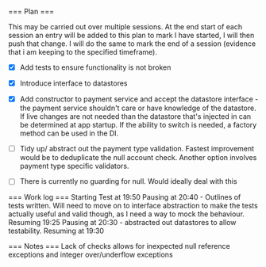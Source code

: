 === Plan ===

This may be carried out over multiple sessions. At the end start of each session an entry will be added to this plan to mark I have started, I will then push that change.
I will do the same to mark the end of a session (evidence that i am keeping to the specified timeframe).


- [x] Add tests to ensure functionality is not broken
- [x] Introduce interface to datastores
- [x] Add constructor to payment service and accept the datastore interface - the payment service shouldn't care or have knowledge of the datastore. If live changes are not needed than the datastore that's injected in can be determined at app startup. If the ability to switch is needed, a factory method can be used in the DI.
- [ ] Tidy up/ abstract out the payment type validation. Fastest improvement would be to deduplicate the null account check. Another option involves payment type specific validators.
- [ ] There is currently no guarding for null. Would ideally deal with this



=== Work log ===
Starting Test at 19:50
Pausing at 20:40 - Outlines of tests written. Will need to move on to interface abstraction to make the tests actually useful and valid though, as I need a way to mock the behaviour.
Resuming 19:25
Pausing at 20:30 - abstracted out datastores to allow testability.
Resuming at 19:30




=== Notes ===
Lack of checks allows for inexpected null reference exceptions and integer over/underflow exceptions